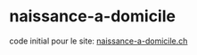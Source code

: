 # naissance-a-domicile
code initial pour le site: [naissance-a-domicile.ch](https://naissance-a-domicile.ch/)
